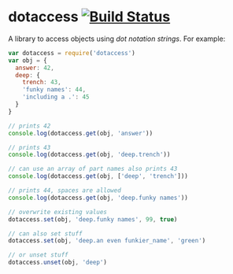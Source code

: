 dotaccess [![Build Status](https://secure.travis-ci.org/daaku/nodejs-dotaccess.png)](http://travis-ci.org/daaku/nodejs-dotaccess)
=========

A library to access objects using *dot notation strings*. For example:

```javascript
var dotaccess = require('dotaccess')
var obj = {
  answer: 42,
  deep: {
    trench: 43,
    'funky names': 44,
    'including a .': 45
  }
}

// prints 42
console.log(dotaccess.get(obj, 'answer'))

// prints 43
console.log(dotaccess.get(obj, 'deep.trench'))

// can use an array of part names also prints 43
console.log(dotaccess.get(obj, ['deep', 'trench']))

// prints 44, spaces are allowed
console.log(dotaccess.get(obj, 'deep.funky names'))

// overwrite existing values
dotaccess.set(obj, 'deep.funky names', 99, true)

// can also set stuff
dotaccess.set(obj, 'deep.an even funkier_name', 'green')

// or unset stuff
dotaccess.unset(obj, 'deep')
```
